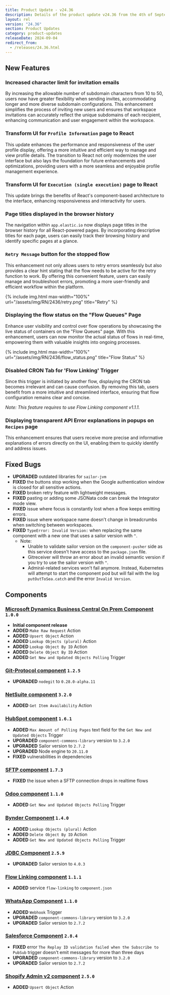 ```yaml
---
title: Product Update - v24.36
description: Details of the product update v24.36 from the 4th of September 2024.
layout: rel
version: "24.36"
section: Product Updates
category: product-updates
releaseDate: 2024-09-04
redirect_from:
  - /releases/24.36.html
---
```


## New Features
### Increased character limit for invitation emails
By increasing the allowable number of subdomain characters from 10 to 50, users now have greater flexibility when sending invites, accommodating longer and more diverse subdomain configurations. This enhancement simplifies the process of inviting new users and ensures that workspace invitations can accurately reflect the unique subdomains of each recipient, enhancing communication and user engagement within the workspace.

### Transform UI for `Profile Information` page to React
This update enhances the performance and responsiveness of the user profile display, offering a more intuitive and efficient way to manage and view profile details. 
The transition to React not only modernizes the user interface but also lays the foundation for future enhancements and optimizations, providing users with a more seamless and enjoyable profile management experience.

### Transform UI for `Execution (single execution)` page to React
This update brings the benefits of React's component-based architecture to the interface, enhancing responsiveness and interactivity for users.

### Page titles displayed in the browser history
The navigation within `app.elastic.io` now displays page titles in the browser history for all React-powered pages. By incorporating descriptive titles for each page, users can easily track their browsing history and identify specific pages at a glance.

### `Retry Message` button for the stopped flow
This enhancement not only allows users to retry errors seamlessly but also provides a clear hint stating that the flow needs to be active for the retry function to work. 
By offering this convenient feature, users can easily manage and troubleshoot errors, promoting a more user-friendly and efficient workflow within the platform.

{% include img.html max-width="100%" url="/assets/img/RN/2436/retry.png" title="Retry" %}

### Displaying the flow status on the "Flow Queues" Page
Enhance user visibility and control over flow operations by showcasing the live status of containers on the "Flow Queues" page. With this enhancement, users can now monitor the actual status of flows in real-time, empowering them with valuable insights into ongoing processes. 

{% include img.html max-width="100%" url="/assets/img/RN/2436/flow_status.png" title="Flow Status" %}

### Disabled CRON Tab for 'Flow Linking' Trigger
Since this trigger is initiated by another flow, displaying the CRON tab becomes irrelevant and can cause confusion. By removing this tab, users benefit from a more intuitive and streamlined interface, ensuring that flow configuration remains clear and concise.

_Note: This feature requires to use Flow Linking component v1.1.1._


### Displaying transparent API Error explanations in popups on `Recipes` page
This enhancement ensures that users receive more precise and informative explanations of errors directly on the UI, enabling them to quickly identify and address issues.

## Fixed Bugs
*   **UPGRADED** outdated libraries for `sailor-jvm`
*   **FIXED** the buttons stop working when the Google authentication window is closed for all sensitive actions.
*   **FIXED** broken retry feature with lightweight messages.
*   **FIXED** pasting or adding some JSONata code can break the Integrator mode view.
*   **FIXED** issue where focus is constantly lost when a flow keeps emitting errors.
*   **FIXED** issue where workspace name doesn't change in breadcrumbs when switching between workspaces.
*   **FIXED** `TypeError: Invalid Version:` when replacing the same component with a new one that uses a sailor version with `^`.
    *   Note:
        *   Unable to validate sailor version on the `component-pusher` side as this service doesn't have access to the `package.json` file.
        *   Gitreceiver will throw an error about an invalid semantic version if you try to use the sailor version with `^`.
        *   Admiral-related services won't fail anymore. Instead, Kubernetes will attempt to start the component pod but will fail with the log `putOutToSea.catch` and the error `Invalid Version`.

## Components
### [Microsoft Dynamics Business Central On Prem Component](/components/ms-dynamics-bc-onprem-component/) `1.0.0`
*   **Initial component release**
*   **ADDED** `Make Raw Request` Action
*   **ADDED** `Upsert Object` Action
*   **ADDED** `Lookup Objects (plural)` Action
*   **ADDED** `Lookup Object By ID` Action
*   **ADDED** `Delete Object By ID` Action
*   **ADDED** `Get New and Updated Objects Polling` Trigger

### [Git-Protocol component](/components/git-protocol/) `1.2.5`
*   **UPGRADED** `nodegit` to `0.28.0-alpha.11`

### [NetSuite component](/components/netsuite/) `3.2.0`
*   **ADDED** `Get Item Availability` Action

### [HubSpot component](/components/hubspot/) `1.6.1`
*   **ADDED** `Max Amount of Polling Pages` text field for the `Get New and Updated Objects` Trigger
*   **UPGRADED** `component-commons-library` version to `3.2.0`
*   **UPGRADED** Sailor version to `2.7.2`
*   **UPGRADED** Node engine to `20.11.0`
*   **FIXED** vulnerabilities in dependencies

### [SFTP component](/components/sftp/) `1.7.3`
*   **FIXED** the issue when a SFTP connection drops in realtime flows

### [Odoo component](/components/odoo/) `1.1.0`
*   **ADDED** `Get New and Updated Objects Polling` Trigger

### [Bynder Component](/components/bynder/) `1.4.0`
*   **ADDED** `Lookup Objects (plural)` Action
*   **ADDED** `Delete Object By ID` Action
*   **ADDED** `Get New and Updated Objects Polling` Trigger

### [JDBC Component](/components/jdbc/) `2.5.9`
*   **UPGRADED** Sailor version to `4.0.3`

### [Flow Linking component](/components/flow-linking/) `1.1.1`
*   **ADDED** service `flow-linking` to `component.json`

### [WhatsApp Component](/components/whatsapp/) `1.1.0`
*   **ADDED** `Webhook` Trigger
*   **UPGRADED** `component-commons-library` version to `3.2.0`
*   **UPGRADED** Sailor version to `2.7.2`

### [Salesforce Component](/components/salesforce/) `2.8.4`
*   **FIXED** error `The Replay ID validation failed when the Subscribe to PubSub` trigger doesn't emit messages for more than three days
*   **UPGRADED** `component-commons-library` version to `3.2.0`
*   **UPGRADED** Sailor version to `2.7.2`

### [Shopify Admin v2 component](/components/shopify-admin-v2/) `2.5.0`
*   **ADDED** `Upsert Object` Action